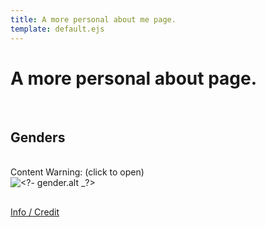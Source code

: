 ```yaml
---
title: A more personal about me page.
template: default.ejs
---
```


# A more personal about page.

<br>

## Genders

<br>

<?
genders = [
  {
    "name": "CringeWild",
    "description": "Where your gender is like, so many combined feelings, colours, aesthetics that it's just pure cringy excitement energy.",
    "alt": "A flag with cyan stripes on top and bottom, rainbow stars overlayed on the cyan stripes. Vertical blocks making rainbow gradients with sparkles inbetween the cyan stripes. A glittery strip inbetween them. A white stripe in the center. A Yellow, Cyan and Magenta circle overlapping eachover to mix to the colours Green, Blue, Red and Black.",
    "credit": "https://twitter.com/kagaminecore/status/1300156483716419586",
    "cw": "eyestrain"
  },
  {
    "name": "GNDgender",
    "description": "A gender where your gender is simply just connected to gender. No specific gender, it's just. Gender. the Gender is there, and you can feel it but you can't see or understand it. There is just a vague presence of the concept of gender Somewhere.",
    "alt": "A flag with the colours: light blue, pink, yellow and blueish purple.",
    "credit": "https://twitter.com/rabbitdeku/status/1299885784691093510"
  },
  {
    "name": "Chaotigender",
    "description": "Chaotigender is a neurogender exclusively for those with adhd who feel that their adhd directly influences their ability to properly analyze and pinpoint their gender.",
    "alt": "A flag with swirls and spheres in different colours placed in a very chaotic manner.",
    "credit": "https://transgalaxies.tumblr.com/post/168410185975/new-chaotigender-flag-art-credit-to-kyressin",
  },
  {
    "name": "Chaosgender",
    "description": "When your gender does lots of confusing things and doesn’t make sense to anyone.",
    "alt": "A flag that is very chaotic, with random inverted colours in overlayed with random lines, almost like smashed glass.",
    "credit": "https://pride-color-schemes.tumblr.com/post/148074168876/chaosgender"
  },
  {
    "name": "Passimlix",
    "description": "A non-binary in nature gender that is very chaotic and bouncy. it gives the user a feeling of euphoria despite being hard to pin down.",
    "alt": "A flag made of horizontal stripes with the colours: black, cyan, blue, purple, black, black, red, orange, yellow, black. The middle of the flag has the inner portions inside the black switched around, keeping sam order however switched around (black, red, orange, yellow, black, black, cyan, blue, purple, black)",
    "credit": "https://mahoumogai.tumblr.com/post/611331107848323072/passimlix-a-non-binary-in-nature-gender-that-is"
  },
  {
    "name": "Endergender",
    "description": "A subsect of Gamegender that is influenced and/or associated by the game Minecraft. It is a fluid gender that feels as if its \"teleporting\" rapidly and is never in one place. It sometimes picks up chunks from other genders to use for itself before dropping them and moving on.",
    "alt": "A flag with various shades of purple, grey and black. The colours of a enderman.",
    "credit": "https://nebularomantic.tumblr.com/post/181148032634/new-term-endergender-a-subsect-of-gamegender-that"
  },
  {
    "name": "Plushgender",
    "description": "A gender that feels related to a stuffed animal, or for feelings of stuffed animal kin.",
    "alt": "A striped gradient going from soft brown to white.",
    "credit": "https://variant-archive.tumblr.com/post/186676258922/honestly-ive-been-searching-for-it-and-i-cant"
  },
  {
    "name": "Scenecoric",
    "description": "A xenogender related to scenecore.",
    "alt": "A flag with shades of blue, green, yellow, white, pink, purple and black.",
    "credit": "https://beyond-mogai-pride-flags.tumblr.com/post/182950477110/scenecoric-pride-flag"
  },
  {
    "name": "Staticgender",
    "description": "A gender which can best be described as TV static; fuzzy and incomprehensible.",
    "alt": "A flag consisting of different shades of grey, overlayed by pixels of black like TV static.",
    "credit": "https://pride-color-schemes.tumblr.com/post/148309383964/staticgender"
  },
  {
    "name": "Fluffgender",
    "description": "A very floofy gender. A feeling of soft fluffyness.",
    "alt": "A flag with the colours: green, light blue, purple, lilac, redish orange and yellow. It has a cat-like black line overlay.",
    "credit": "https://insaneishfurry.tumblr.com/post/187402721354/fluffgender"
  },
  {
    "name": "Smolgender",
    "description": "A feeling of smallness.",
    "alt": "A flag with the colours of: pink, blue and green.",
    "credit": "https://heterosexualisnotadefault.tumblr.com/post/161565737929/queerheadcanonoftheday-is-a-sweetheart-and-got"
  },
  {
    "name": "Autigender",
    "description": "A gender which can only be understood in the context of being autistic.",
    "alt": "A flag with a light green to dark green gradient background. The infinity symbol overlayed.",
    "credit": "https://web.archive.org/web/20190410025918/https://www.deviantart.com/pride-flags/art/Autigender-555595042"
  },
/*  {
    "name": "",
    "description": "",
    "alt": "",
    "credit": ""
  },
*/
]
?>

<? genders.forEach(function(gender){ ?>

<? if ("cw" in gender) { ?>
<span class="cw_hidden" role="checkbox" onclick="open_cw(this)" aria-label="Content Warning: <?- gender.cw _?> (click to open, requires javascript)" aria-expanded="false">
<span class="cw_text">Content Warning: <?- gender.cw _?> (click to open)</span>

<div class="cw_content_hidden" aria-hidden=true>
<? } ?>



<div class="gender">
<img class="gender_image" alt="<?- gender.alt _?>" src="img/gender_flags/<?- gender.name.toLowerCase() _?>.jpg">
<div class="gender_text">

## <?- gender.name _?>

<?- gender.description _?>


[Info / Credit](<?- gender.credit _?>)

</div>
</div>
<? if ("cw" in gender) { ?>
</div>
</span>
<? } ?>
<? }); ?>

